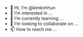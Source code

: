 - 👋 Hi, I’m @kimkimhun
- 👀 I’m interested in ...
- 🌱 I’m currently learning ...
- 💞️ I’m looking to collaborate on ...
- 📫 How to reach me ...

<!---
kimkimhun/kimkimhun is a ✨ special ✨ repository because its `README.md` (this file) appears on your GitHub profile.
You can click the Preview link to take a look at your changes.
--->
